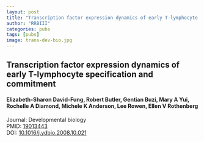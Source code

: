 ```yaml
---
layout: post
title: "Transcription factor expression dynamics of early T-lymphocyte specification and commitment"
author: "RRBIII"
categories: pubs
tags: [pubs]
image: trans-dev-bio.jpg
---
```



## Transcription factor expression dynamics of early T-lymphocyte specification and commitment
#### Elizabeth-Sharon David-Fung, Robert Butler, Gentian Buzi, Mary A Yui, Rochelle A Diamond, Michele K Anderson, Lee Rowen, Ellen V Rothenberg
Journal: Developmental biology  
PMID: [19013443](https://pubmed.ncbi.nlm.nih.gov/19013443/)  
DOI: [10.1016/j.ydbio.2008.10.021](https://doi.org/10.1016/j.ydbio.2008.10.021)  


